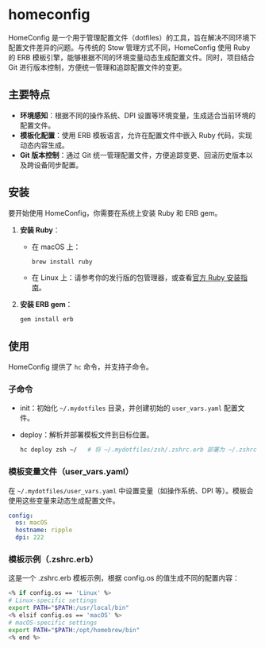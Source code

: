 # homeconfig

HomeConfig 是一个用于管理配置文件（dotfiles）的工具，旨在解决不同环境下配置文件差异的问题。与传统的 Stow 管理方式不同，HomeConfig 使用 Ruby 的 ERB 模板引擎，能够根据不同的环境变量动态生成配置文件。同时，项目结合 Git 进行版本控制，方便统一管理和追踪配置文件的变更。

## 主要特点

- **环境感知**：根据不同的操作系统、DPI 设置等环境变量，生成适合当前环境的配置文件。
- **模板化配置**：使用 ERB 模板语言，允许在配置文件中嵌入 Ruby 代码，实现动态内容生成。
- **Git 版本控制**：通过 Git 统一管理配置文件，方便追踪变更、回滚历史版本以及跨设备同步配置。

## 安装

要开始使用 HomeConfig，你需要在系统上安装 Ruby 和 ERB gem。

1. **安装 Ruby**：
   - 在 macOS 上：

        ```bash
        brew install ruby
        ```

   - 在 Linux 上：请参考你的发行版的包管理器，或查看[官方 Ruby 安装指南](https://www.ruby-lang.org/zh/documentation/installation/)。

2. **安装 ERB gem**：

    ```bash
    gem install erb
    ```

## 使用

HomeConfig 提供了 `hc` 命令，并支持子命令。

### 子命令

- init：初始化 `~/.mydotfiles` 目录，并创建初始的 `user_vars.yaml` 配置文件。
- deploy：解析并部署模板文件到目标位置。

    ```bash
    hc deploy zsh ~/   # 将 ~/.mydotfiles/zsh/.zshrc.erb 部署为 ~/.zshrc
    ```

### 模板变量文件（user_vars.yaml）

在 `~/.mydotfiles/user_vars.yaml` 中设置变量（如操作系统、DPI 等）。模板会使用这些变量来动态生成配置文件。

```yaml
config:
  os: macOS
  hostname: ripple
  dpi: 222
```

### 模板示例（.zshrc.erb）

这是一个 .zshrc.erb 模板示例，根据 config.os 的值生成不同的配置内容：

```bash
<% if config.os == 'Linux' %>
# Linux-specific settings
export PATH="$PATH:/usr/local/bin"
<% elsif config.os == 'macOS' %>
# macOS-specific settings
export PATH="$PATH:/opt/homebrew/bin"
<% end %>
```
